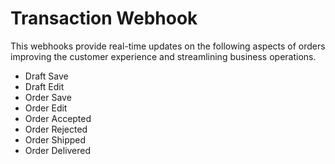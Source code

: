 # Transaction Webhook

This webhooks provide real-time updates on the following aspects of orders improving the customer experience and streamlining business operations.

* Draft Save
* Draft Edit
* Order Save
* Order Edit
* Order Accepted
* Order Rejected
* Order Shipped
* Order Delivered



